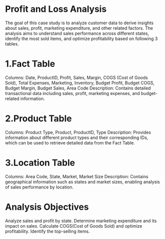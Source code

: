 # Profit and Loss Analysis
The goal of this case study is to analyze customer data to derive insights about sales, profit, marketing expenditure, and other related factors. The analysis aims to understand sales performance across different states, identify the most sold items, and optimize profitability based on following 3 tables.
# 1.Fact Table
Columns: Date, ProductID, Profit, Sales, Margin, COGS (Cost of Goods Sold), Total Expenses, Marketing, Inventory, Budget Profit, Budget COGS, Budget Margin, Budget Sales, Area Code
Description: Contains detailed transactional data including sales, profit, marketing expenses, and budget-related information.
# 2.Product Table
Columns: Product Type, Product, ProductID, Type
Description: Provides information about different product types and their corresponding IDs, which can be used to retrieve detailed data from the Fact Table.
# 3.Location Table
Columns: Area Code, State, Market, Market Size
Description: Contains geographical information such as states and market sizes, enabling analysis of sales performance by location.
# Analysis Objectives
Analyze sales and profit by state.
Determine marketing expenditure and its impact on sales.
Calculate COGS(Cost of Goods Sold) and optimize profitability.
Identify the top-selling items.
